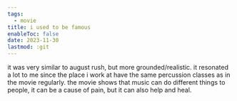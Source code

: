 ```yaml
---
tags:
  - movie
title: i used to be famous
enableToc: false
date: 2023-11-30
lastmod: :git
---
```

it was very similar to august rush, but more grounded/realistic. it resonated
a lot to me since the place i work at have the same percussion classes as in the
movie regularly. the movie shows that music can do different things to people,
it can be a cause of pain, but it can also help and heal.